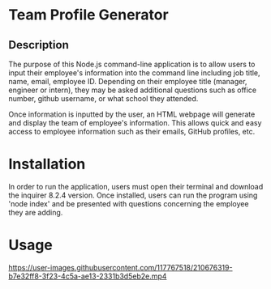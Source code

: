 # Team Profile Generator

## Description

The purpose of this Node.js command-line application is to allow users to input their employee's information into the command line including job title, name, email, employee ID. Depending on their employee title (manager, engineer or intern), they may be asked additional questions such as office number, github username, or what school they attended.

Once information is inputted by the user, an HTML webpage will generate and display the team of employee's information. This allows quick and easy access to employee information such as their emails, GitHub profiles, etc.

# Installation

In order to run the application, users must open their terminal and download the inquirer 8.2.4 version. Once installed, users can run the program using 'node index' and be presented with questions concerning the employee they are adding.

# Usage

https://user-images.githubusercontent.com/117767518/210676319-b7e32ff8-3f23-4c5a-ae13-2331b3d5eb2e.mp4

